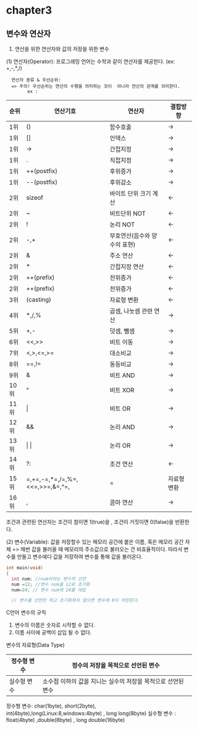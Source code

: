 # chapter3
## 변수와 연산자
1. 연산을 위한 연산자와 값의 저장을 위한 변수
   
  (1) 연산자(Operator): 프로그래밍 언어는 수학과 같이 연산자를 제공한다. (ex: +,-,*,/)
      

      연산자 종류 & 우선순위:
      => 주의! 우선순위는 연산의 수행을 의미하는 것이  아니라 연산의 관계를 의미한다.
			ex : 

| 순위 | 연산기호 | 연산자 | 결합방향 |
|------|----------|------- |----------|
| 1위  |    ()    | 함수호출|   ->    |
| 1위  |    []    | 인덱스 |    ->    |  
| 1위  |    ->    | 간접지정|    ->    | 
| 1위  |    .    | 직접지정 |    ->    | 
| 1위  |    ++(postfix)    | 후위증가 |    ->    | 
| 1위  |    --(postfix)    | 후위감소 |    ->    | 
| 2위  |    sizeof | 바이트 단위 크기 계산 |    <-    | 
| 2위  |    ~| 비트단위 NOT |    <-    | 
| 2위  |   !| 논리 NOT |    <-    | 
| 2위  |    -,+    | 부호연산(음수와 양수의 표현) |    <-    | 
| 2위  |    &   | 주소 연산 |    <-    | 
| 2위  |    *    | 간접지정 연산 |    <-    | 
| 2위  |    ++(prefix)    | 전위증가 |    <-    | 
| 2위  |    ++(prefix)    | 전위증가 |    <-    | 
| 3위  |    (casting)    | 자료형 변환 |    <-    | 
| 4위  |   *,/,% | 곱셈, 나눗셈 관련 연산  |    ->    | 
| 5위  |    +,-    | 덧셈, 뺄셈 |    ->    | 
| 6위  |   <<,>>| 비트 이동 |    ->    | 
| 7위  |    <,>,<=,>=    | 대소비교 |    ->    | 
| 8위  | ==,!=   | 동등비교 |    ->    | 
| 9위  |   & | 비트 AND |    ->    | 
| 10위  |    ^   | 비트 XOR |    ->    | 
| 11위  |    \|    | 비트 OR |    ->    | 
| 12위  |    &&   | 논리 AND |    ->    | 
| 13위  |   \| \|    | 논리 OR |    ->    | 
| 14위  |    ?:   | 조건 연산 |    <-    | 
| 15위  |    =,+=,-=,*=,/=,%=,<<=,>>=,&=,^=,|=    | 자료형 변환 |    <-    | 
| 16위  |    ,    | 콤마 연산 |    ->    | 

조건과 관련된 연산자는 
조건이 참이면 1(true)을 , 조건이 거짓이면 0(false)을 반환한다.

  (2) 변수(Variable): 값을 저장할수 있는 메모리 공간에 붙은 이름, 혹은 메모리 공간 자체
  => 매번 값을 불러올 때 메모리의 주소값으로 불러오는 건 비효율적이다. 따라서 변수를 만들고 변수에다 
  값을 저장하여 변수를 통해 값을 불러온다.

```c
int main(void)
{
  int num; //num이라는 변수의 선언
  num =12; //변수 num을 12로 초기화
  num=24; // 변수 num에 24를 대입

  // 변수를 선언만 하고 초기화하지 않으면 변수에 0이 저장된다. 
```
C언어 변수의 규칙
  1. 변수의 이름은 숫자로 시작할 수 없다.
  2. 이름 사이에 공백이 삽입 될 수 없다.

변수의 자료형(Data Type)

| 정수형 변수 | 정수의 저장을 목적으로 선언된 변수|
|-------------|-----------------------------------|
| 실수형 변수 | 소수점 이하의 값을 지니는 실수의 저장을 목적으로 선언된 변수|

정수형 변수: char(1byte), short(2byte), int(4byte),long(Linux:8,windows:4byte) , long long(8byte)
실수형 변수 : float(4byte) ,double(8byte) , long double(16byte) 


